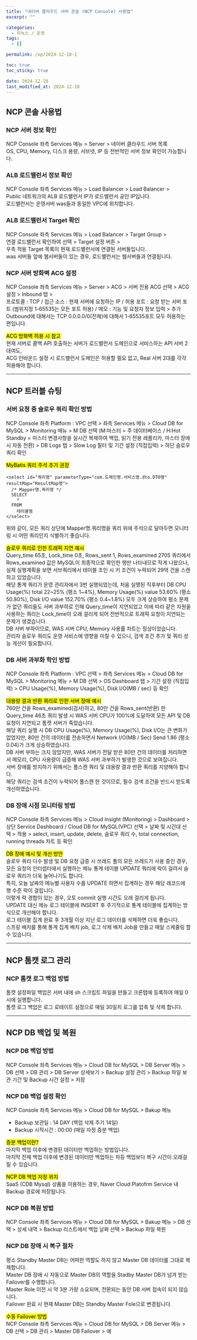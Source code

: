 ```yaml
---
title: "네이버 클라우드 서버 콘솔 (NCP Console) 사용법"
excerpt: ""

categories:
  - 리눅스 / 운영
tags:
  - []

permalink: /op/2024-12-18-1

toc: true
toc_sticky: true

date: 2024-12-18
last_modified_at: 2024-12-18
---
```


## NCP 콘솔 사용법

### NCP 서버 정보 확인
NCP Console 좌측 Services 메뉴 > Server > 네이버 클라우드 서버 목록  
OS, CPU, Memory, 디스크 용량, 서브넷, IP 등 전반적인 서버 정보 확인이 가능합니다.

### ALB 로드밸런서 정보 확인
NCP Console 좌측 Services 메뉴 > Load Balancer > Load Balancer >  
Public 네트워크의 ALB 로드밸런서 IP가 로드밸런서 공인 IP입니다.  
로드밸런서는 운영서버 was들과 동일한 VPC에 위치합니다.

### ALB 로드밸런서 Target 확인
NCP Console 좌측 Services 메뉴 > Load Balancer > Target Group >  
연결 로드밸런서 확인하여 선택 > Target 설정 버튼 >  
우측 적용 Target 목록이 현재 로드밸런서에 연결된 서버들입니다.  
was 서버들 앞에 웹서버들이 있는 경우, 로드밸런서는 웹서버들과 연결됩니다.

### NCP 서버 방화벽 ACG 설정
NCP Console 좌측 Services 메뉴 > Server > ACG > 서버 전용 ACG 선택 > ACG 설정 > Inbound 탭 >  
프로토콜 : TCP / 접근 소스 : 현재 서버에 요청하는 IP / 허용 포트 : 요청 받는 서버 포트 (범위지정 1-65535는 모든 포트 허용) / 메모 : 기능 및 요청자 정보 입력 > 추가  
Outbound에 대해서는 TCP 0.0.0.0/0(전체)에 대해서 1-65535포트 모두 허용하는 편입니다.

<mark>ACG 방화벽 허용 시 참고</mark>  
현재 서버로 콜백 API 호출하는 서버가 로드밸런서 도메인으로 서비스하는 API 서버 2대여도,  
ACG 인바운드 설정 시 로드밸런서 도메인은 허용할 필요 없고, Real 서버 2대를 각각 허용해야 합니다.

---

## NCP 트러블 슈팅

### 서버 요청 중 슬로우 쿼리 확인 방법
NCP Console 좌측 Platform : VPC 선택 > 좌측 Services 메뉴 > Cloud DB for MySQL > Monitoring 메뉴 > M DB 선택 (M:마스터 = 주 데이터베이스 / H:Hot Standby = 마스터 변경사항을 실시간 복제하여 백업, 읽기 전용 레플리카, 마스터 장애 시 자동 전환) > DB Logs 탭 > Slow Log 필터 및 기간 설정 (직접입력) > 하단 슬로우 쿼리 확인

<mark>MyBatis 쿼리 주석 추가 권장</mark>
```
<select id="쿼리명" parameterType="com.도메인명.서비스명.dto.DTO명" resultMap="ResultMap명">
  /* Mapper명.쿼리명 */
  SELECT
    *
  FROM
    테이블명
</select>
```
위와 같이, 모든 쿼리 상단에 Mapper명.쿼리명을 쿼리 위에 주석으로 달아두면 모니터링 시 어떤 쿼리인지 식별하기 좋습니다.

<mark>슬로우 쿼리로 인한 트래픽 지연 예시</mark>  
Query_time 65초, Lock_time 0초, Rows_sent 1, Rows_examined 2705 쿼리에서 Rows_examined 값은 MySQL이 최종적으로 확인한 행만 나타내므로 작게 나왔으나, 실제 실행계획을 보면 서브쿼리에서 테이블 조인 시 키 조건이 누락되어 29억 건을 스캔하고 있었습니다.  
해당 통계 쿼리가 운영 관리자에서 3번 실행되었는데, 처음 실행된 직후부터 DB CPU Usage(%) total 22~25% (평소 1~4%), Memory Usage(%) value 53.60% (평소 50.80%), Disk I/O value 152.70% (평소 0.4~1.8%) 모두 크게 상승하여 평소 문제가 없던 쿼리들도 서버 과부하로 인해 Query_time이 지연되었고 이에 따라 같은 자원을 사용하는 쿼리는 Lock_time이 오래 걸리게 되어 전반적으로 트래픽 요청이 지연되는 문제가 생겼습니다.  
DB 서버 부하이므로, WAS 서버 CPU, Memory 사용률 차트는 정상이었습니다.  
관리자 슬로우 쿼리도 운영 서비스에 영향을 미칠 수 있으니, 검색 조건 추가 및 쿼리 성능 개선이 필요합니다.

### DB 서버 과부화 학인 방법
NCP Console 좌측 Platform : VPC 선택 > 좌측 Services 메뉴 > Cloud DB for MySQL > Monitoring 메뉴 > M DB 선택 > OS Dashboard 탭 > 기간 설정 (직접입력) > CPU Usage(%), Memory Usage(%), Disk I/O(MB / sec) 등 확인

<mark>대용량 결과 반환 쿼리로 인한 서버 장애 예시</mark>  
760만 건을 Rows_examined(검사)하고, 80만 건을 Rows_sent(반환) 한 Query_time 46초 쿼리 발생 시 WAS 서버 CPU가 100%에 도달하여 모든 API 및 DB 요청이 지연되고 톰캣 서버가 죽었습니다.  
해당 쿼리 실행 시 DB CPU Usage(%), Memory Usage(%), Disk I/O는 큰 변화가 없었지만, 80만 건의 데이터를 전송하면서 Network I/O(MB / Sec) Send 1.86 (평소 0.04)가 크게 상승하였습니다.  
DB 서버 부하는 크지 않았지만, WAS 서버가 전달 받은 80만 건의 데이터를 처리하면서 메모리, CPU 사용량이 급증해 WAS 서버 과부하가 발생한 것으로 보여집니다.  
서버 장애를 방지하기 위해서는 풀스캔 쿼리 및 대용량 결과 반환 쿼리를 지양해야 합니다.  
해당 쿼리는 검색 조건이 누락되어 풀스캔 한 것이므로, 필수 검색 조건을 반드시 받도록 개선하였습니다.

### DB 장애 시점 모니터링 방법
NCP Console 좌측 Services 메뉴 > Cloud Insight (Monitoring) > Dashboard > 상단 Service Dashboard / Cloud DB for MySQL(VPC) 선택 > 날짜 및 시간대 선택 > 적용 > select, insert, update, delete, 슬로우 쿼리 수, total connection, running threads 차트 등 확인

<mark>DB 장애 예시 및 개선 방안</mark>  
슬로우 쿼리 다수 발생 및 DB 요청 급증 시 쓰레드 풀의 모든 쓰레드가 사용 중인 경우,  
모든 요청의 인터셉터에서 실행하는 메뉴 통계 테이블 UPDATE 쿼리에 락이 걸려서 슬로우 쿼리가 더욱 늘어나기도 합니다.  
특히, 오늘 날짜의 메뉴별 사용자 수를 UPDATE 하면서 집계하는 경우 해당 레코드에 행 수준 락이 걸립니다.  
이렇게 락 경합이 있는 경우, 오토 commit 실행 시간도 오래 걸리게 됩니다.  
UPDATE 대신 메뉴 로그 테이블에 INSERT 후 주기적으로 통계 테이블에 집계하는 방식으로 개선해야 합니다.  
로그 테이블 집계 완료 후 3개월 이상 지난 로그 데이터를 삭제하면 더욱 좋습니다.  
스프링 배치를 통해 통계 집계 배치 job, 로그 삭제 배치 Job을 만들고 매일 스케줄링 할 수 있습니다.

---

## NCP 톰캣 로그 관리

### NCP 톰캣 로그 백업 방법
톰캣 설정파일 백업은 서버 내에 sh 스크립트 파일을 만들고 크론탭에 등록하여 매일 0시에 실행합니다.  
톰캣 로그 백업은 로그 로테이트 설정으로 매일 30일치 로그를 압축 및 삭제 합니다.

---

## NCP DB 백업 및 복원

### NCP DB 백업 방법
NCP Console 좌측 Services 메뉴 > Cloud DB for MySQL > DB Server 메뉴 > DB 선택 > DB 관리 > DB Server 상세보기 > Backup 설정 관리 > Backup 파일 보관 기간 및 Backup 시간 설정 > 저장  

### NCP DB 백업 설정 확인
NCP Console 좌측 Services 메뉴 > Cloud DB for MySQL > Bakup 메뉴  
- Backup 보관일 : 14 DAY (백업 삭제 주기 14일)
- Backup 시작시간 : 00:00 (매일 자정 증분 백업)

<mark>증분 백업이란?</mark>  
마지막 백업 이후에 변경된 데이터만 백업하는 방법입니다.  
마지막 전체 백업 이후에 변경된 데이터만 백업하는 차등 백업보다 복구 시간이 오래걸릴 수 있습니다.

<mark>NCP DB 백업 저장 위치</mark>  
SaaS (CDB Mysql) 상품을 이용하는 경우, Naver Cloud Platofrm Service 내 Backup 경로에 저장됩니다.

### NCP DB 복원 방법
NCP Console 좌측 Services 메뉴 > Cloud DB for MySQL > Bakup 메뉴 > DB 선택 > 상세 내역 > Backup 리스트에서 백업 날짜 선택 > Backup 파일 복원

### NCP DB 장애 시 복구 절차
평소 Standby Master DB는 어떠한 역할도 하지 않고 Master DB 데이터를 그대로 복제합니다.  
Master DB 장애 시 자동으로 Master DB의 역할을 Stadby Master DB가 넘겨 받는 Failover를 수행합니다.  
Master Role 이전 시 약 3분 가량 소요되며, 전환되는 동안 DB 서버 접속이 되지 않습니다.  
Failover 완료 시 현재 Master DB는 Standby Master Fole으로 변경됩니다.

<mark>수동 Failover 방법</mark>  
NCP Console 좌측 Services 메뉴 > Cloud DB for MySQL > DB Server 메뉴 > DB 선택 > DB 관리 > Master DB Failover > 예

